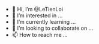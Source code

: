 - 👋 Hi, I’m @LeTienLoi
- 👀 I’m interested in ...
- 🌱 I’m currently learning ...
- 💞️ I’m looking to collaborate on ...
- 📫 How to reach me ...

<!---
LeTienLoi/LeTienLoi is a ✨ special ✨ repository because its `README.md` (this file) appears on your GitHub profile.
You can click the Preview link to take a look at your changes.
--->
